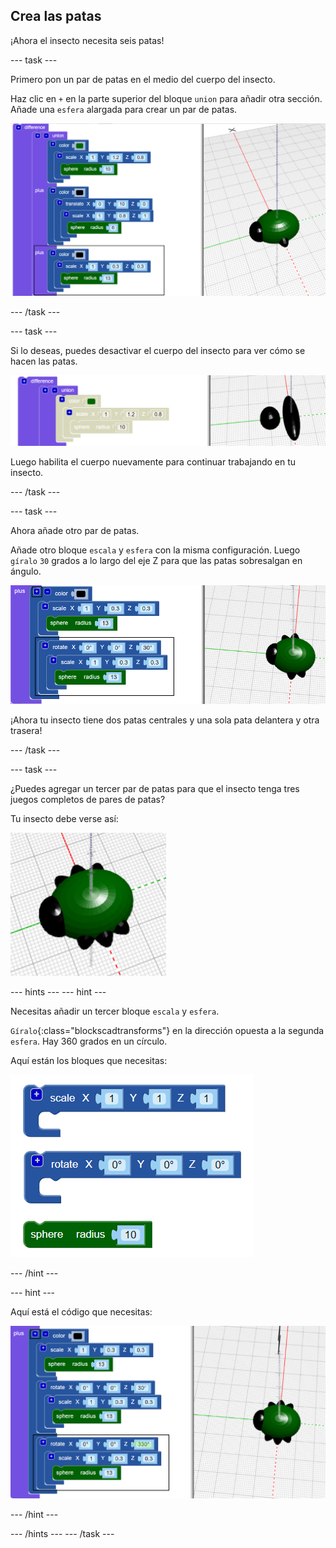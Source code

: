 ## Crea las patas

¡Ahora el insecto necesita seis patas!

--- task ---

Primero pon un par de patas en el medio del cuerpo del insecto.

Haz clic en `+` en la parte superior del bloque `union` para añadir otra sección. Añade una `esfera` alargada para crear un par de patas.

![captura de pantalla](images/bug-legs-middle-annotated.png)

--- /task ---

--- task ---

Si lo deseas, puedes desactivar el cuerpo del insecto para ver cómo se hacen las patas.

![captura de pantalla](images/bug-legs-disable.png)

Luego habilita el cuerpo nuevamente para continuar trabajando en tu insecto.

--- /task ---

--- task ---

Ahora añade otro par de patas.

Añade otro bloque `escala` y `esfera` con la misma configuración. Luego `gíralo` `30` grados a lo largo del eje Z para que las patas sobresalgan en ángulo.

![captura de pantalla](images/bug-legs-2-annotated.png)

¡Ahora tu insecto tiene dos patas centrales y una sola pata delantera y otra trasera!

--- /task ---

--- task ---

¿Puedes agregar un tercer par de patas para que el insecto tenga tres juegos completos de pares de patas?

Tu insecto debe verse así:

![captura de pantalla](images/bug-finished.png)

--- hints --- --- hint ---

Necesitas añadir un tercer bloque `escala` y `esfera`.

`Gíralo`{:class="blockscadtransforms"} en la dirección opuesta a la segunda `esfera`. Hay 360 grados en un círculo.

Aquí están los bloques que necesitas:

![captura de pantalla](images/bug-legs-blocks.png)

--- /hint ---

--- hint ---

Aquí está el código que necesitas:

![captura de pantalla](images/bug-legs-3-annotated.png)

--- /hint ---

--- /hints --- --- /task ---